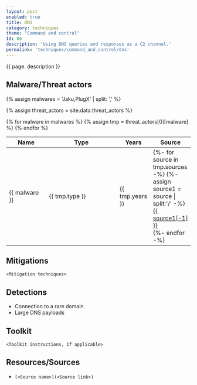 ```yaml
---
layout: post
enabled: true
title: DNS
category: techniques
theme: "Command and control"
Id: 06
description: 'Using DNS queries and responses as a C2 channel.'
permalink: 'techniques/command_and_control/dns'
---
```

{{ page. description }}

## Malware/Threat actors

{% assign malwares = 'Jaku,PlugX' | split: ',' %}

{% assign threat_actors = site.data.threat_actors %}

<div class="threat-actor-table">
<table>
    <colgroup>
        <col width="30%" />
        <col width="70%" />
    </colgroup>
    <thead>
        <tr class="header">
            <th>Name</th>
            <th>Type</th>
            <th>Years</th>
            <th>Source</th>
        </tr>
    </thead>
    <tbody>
        {% for malware in malwares %}
        <tr>
        {% assign tmp = threat_actors[0][malware] %}
            <td markdown="span">{{ malware }}</td>
            <td markdown="span">{{ tmp.type }}</td>
            <td markdown="span">{{ tmp.years }}</td>
            <td markdown="span">
                {%- for source in tmp.sources -%}
                    {%- assign source1 = source | split:'/' -%}
                    <a href="{{ source }}">{{ source1[-1] }}</a><br>
                {%- endfor -%}
            </td>
        </tr>
        {% endfor %}
    </tbody>
</table>
</div>



## Mitigations

`<Mitigation techniques>`

## Detections

* Connection to a rare domain
* Large DNS payloads

## Toolkit

`<Toolkit instructions, if applicable>`

## Resources/Sources

* `[<Source name>](<Source link>)`

